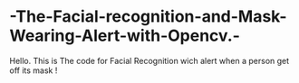 # -The-Facial-recognition-and-Mask-Wearing-Alert-with-Opencv.-
Hello. This is The code for Facial Recognition wich alert when a person get off its mask !
